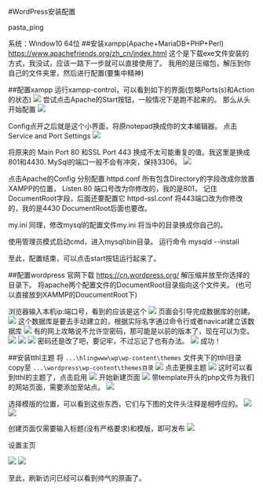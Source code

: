 #WordPress安装配置

pasta_ping

系统：Window10 64位
##安装xampp(Apache+MariaDB+PHP+Perl)
https://www.apachefriends.org/zh_cn/index.html
这个是下载exe文件安装的方式，我没试，应该一路下一步就可以直接使用了。
我用的是压缩包，解压到你自己的文件夹里，然后进行配置(要集中精神)

##配置xampp
运行xampp-control，可以看到如下的界面(忽略Ports(s)和Action的状态)
![](./img/1.png)
尝试点击Apache的Start按钮，一般情况下是跑不起来的。
那么从头开始配置
![](./img/2.png)

Config点开之后就是这个小界面，将原notepad换成你的文本编辑器。
点击Service and Port Settings
![](./img/3.png)

将原来的 Main Port 80 和SSL Port 443 换成不太可能重复的值。我这里是换成801和4430.
MySql的端口一般不会有冲突，保持3306。
![](./img/4.png)

点击Apache的Config
分别配置
httpd.conf
所有包含Directory的字段改成你放置XAMPP的位置，
Listen 80 端口号改为你修改的，我的是801，
记住DocumentRoot字段，后面还要配置它
httpd-ssl.conf
将443端口改为你修改的，我的是4430
DocumentRoot后面也要改。

my.ini
同理，修改mysql的配置文件my.ini
将当中的目录换成你自己的。

使用管理员模式启动cmd，进入mysql\bin目录。
运行命令 
mysqld --install

至此，配置结束，可以点击start按钮运行起来了。

##配置wordpress
官网下载
https://cn.wordpress.org/
解压缩并放至你选择的目录下。
将apache两个配置文件的DocumentRoot目录指向这个文件夹。
(也可以直接放到XAMMP的DoucumentRoot下)

浏览器输入本机ip:端口号，看到的应该是这个
![](./img/5.png)
页面会引导完成数据库的创建。
![](./img/6.png)
这个数据库是要去手动建立的，根据实际名字通过命令行或者navicat建立该数据库
![](./img/7.png)
有的网上攻略说不允许空密码，那可能是以前的版本了，现在可以为空。
![](./img/8.png)
![](./img/9.png)
![](./img/10.png)
密码还是改了吧，要记牢，不过忘记了也有办法。
![](./img/11.png)
成功！

##安装tthl主题
将
```...\hlingwww\wp\wp-content\themes```
文件夹下的tthl目录copy至
```...\wordpress\wp-content\themes目录```
![](./img/12.png)
点击更换主题
![](./img/13.png)
这时可以看到tthl的主题了，点击启用
![](./img/14.png)
开始新建页面
![](./img/15.png)
带template开头的php文件为我们的网站页面，需要添加至站点。
![](./img/16.png)

选择模版的位置，可以看到这些东西，它们与下图的文件头注释是相呼应的。
![](./img/17.png)
![](./img/18.png)

创建页面仅需要输入标题(没有严格要求)和模版，即可发布
![](./img/19.png)

设置主页

![](./img/20.png)
![](./img/21.png)

至此，刷新访问已经可以看到帅气的原画了。




